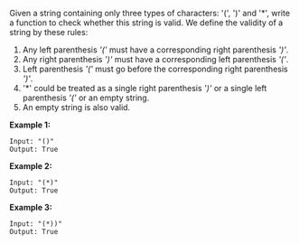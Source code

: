 Given a string containing only three types of characters: '(', ')' and '*', write a function to check whether this string is valid. We define the validity of a string by these rules:

1. Any left parenthesis *'('* must have a corresponding right parenthesis *')'*.
2. Any right parenthesis *')'* must have a corresponding left parenthesis *'('*.
3. Left parenthesis *'('* must go before the corresponding right parenthesis *')'*.
4. '*' could be treated as a single right parenthesis *')'* or a single left parenthesis *'('* or an empty string.
5. An empty string is also valid.

**Example 1:**
```
Input: "()"
Output: True
```

**Example 2:**
```
Input: "(*)"
Output: True
```

**Example 3:**
```
Input: "(*))"
Output: True
```